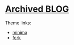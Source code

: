 # [Archived BLOG](https://sebito.iliu.net/)

Theme links:

- [minima](https://github.com/jekyll/minima)
- [fork](https://github.com/iliu-net/minima)

